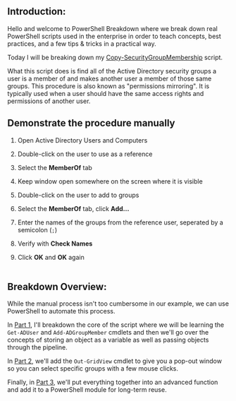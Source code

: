 ## Introduction:
Hello and welcome to PowerShell Breakdown where we break down real PowerShell scripts used in the enterprise in order to teach concepts, best practices, and a few tips & tricks in a practical way.

Today I will be breaking down my [Copy-SecurityGroupMembership](./Copy-SecurityGroupMembership.ps1) script. 

What this script does is find all of the Active Directory security groups a user is a member of and makes another user a member of those same groups.
This procedure is also known as "permissions mirroring".
It is typically used when a user should have the same access rights and permissions of another user.

## Demonstrate the procedure manually

1. Open Active Directory Users and Computers
2. Double-click on the user to use as a reference
3. Select the **MemberOf** tab
4. Keep window open somewhere on the screen where it is visible

5. Double-click on the user to add to groups
6. Select the **MemberOf** tab, click **Add...**
7. Enter the names of the groups from the reference user, seperated by a semicolon (`;`)
8. Verify with **Check Names**
9. Click **OK** and **OK** again
<br></br>

## Breakdown Overview:
While the manual process isn't too cumbersome in our example, we can use PowerShell to automate this process.

In [Part 1](./Part1.md), I'll breakdown the core of the script where we will be learning the `Get-ADUser` and `Add-ADGroupMember` cmdlets
    and then we'll go over the concepts of storing an object as a variable as well as passing objects through the pipeline.

In [Part 2](./Part2.md), we'll add the `Out-GridView` cmdlet to give you a pop-out window so you can select specific groups with a few mouse clicks.

Finally, in [Part 3](./Part3.md), we'll put everything together into an advanced function and add it to a PowerShell module for long-term reuse.
